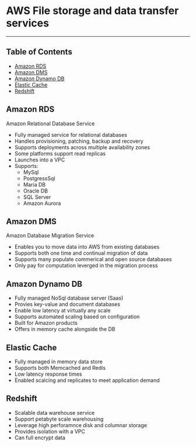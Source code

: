 # AWS File storage and data transfer services

- - - -

## Table of Contents

* [Amazon RDS](https://github.com/Sam-Ballantyne/DevNotes/blob/main/AWS/AwsContentAndNetworkDeliveryServices.md#amazon-rds)
* [Amazon DMS](https://github.com/Sam-Ballantyne/DevNotes/blob/main/AWS/AwsContentAndNetworkDeliveryServices.md#amazon-dms)
* [Amazon Dynamo DB](https://github.com/Sam-Ballantyne/DevNotes/blob/main/AWS/AwsContentAndNetworkDeliveryServices.md#amazon-dynam-db)
* [Elastic Cache](https://github.com/Sam-Ballantyne/DevNotes/blob/main/AWS/AwsContentAndNetworkDeliveryServices.md#elastic-cache)
* [Redshift](https://github.com/Sam-Ballantyne/DevNotes/blob/main/AWS/AwsContentAndNetworkDeliveryServices.md#redshift)

## Amazon RDS

Amazon Relational Database Service

* Fully managed service for relational databases
* Handles provisioning, patching, backup and recovery
* Supports deployments across multiple availability zones
* Some platforms support read replicas
* Launches into a VPC
* Supports:
  * MySql
  * PostgressSql
  * Maria DB
  * Oracle DB
  * SQL Server
  * Amazon Aurora

## Amazon DMS

Amazon Database Migration Service

* Enables you to move data into AWS from existing databases
* Supports both one time and continual migration of data
* Supports many populate commerical and open source databases
* Only pay for computation leverged in the migration process

## Amazon Dynamo DB

* Fully managed NoSql database server (Saas)
* Provies key-value and document databases
* Enable low latency at virtually any scale
* Supports automated scaling based on configuration
* Built for Amazon products
* Offers in memory cache alongside the DB

## Elastic Cache

* Fully managed in memory data store
* Supports both Memcached and Redis
* Low latency response times
* Enabled scalcing and replicates to meet application demand

## Redshift

* Scalable data warehouse service
* Support petabyte scale warehousing
* Leverage high perforamnce disk and columnar storage
* Provides isolation with a VPC
* Can full encrypt data

